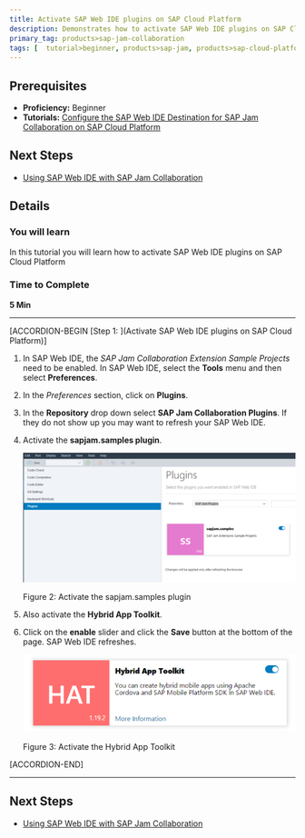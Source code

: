 ```yaml
---
title: Activate SAP Web IDE plugins on SAP Cloud Platform
description: Demonstrates how to activate SAP Web IDE plugins on SAP Cloud Platform
primary_tag: products>sap-jam-collaboration
tags: [  tutorial>beginner, products>sap-jam, products>sap-cloud-platform, topic>cloud ]
---
```


## Prerequisites  
 - **Proficiency:** Beginner
 - **Tutorials:** [Configure the SAP Web IDE Destination for SAP Jam Collaboration on SAP Cloud Platform](https://www.sap.com/developer/tutorials/jam-cloud-webide-destination-configure.html)

## Next Steps
- [Using SAP Web IDE with SAP Jam Collaboration](https://www.sap.com/developer/tutorials/jam-cloud-ui5-sample-build-project.html)

## Details
### You will learn  
In this tutorial you will learn how to activate SAP Web IDE plugins on SAP Cloud Platform

### Time to Complete
**5 Min**

---

[ACCORDION-BEGIN [Step 1: ](Activate SAP Web IDE plugins on SAP Cloud Platform)]

1.  In SAP Web IDE, the _SAP Jam Collaboration Extension Sample Projects_ need to be enabled. In SAP Web IDE, select the **Tools** menu and then select **Preferences**.
2.  In the _Preferences_ section, click on **Plugins**.
3.  In the **Repository** drop down select **SAP Jam Collaboration Plugins**. If they do not show up you may want to refresh your SAP Web IDE.
4.  Activate the **sapjam.samples plugin**.

    ![Activate the sapjam.samples plugin page](loio3061dc55d42c4efb8c522eaaec92492f_HiRes.png)

    Figure 2: Activate the sapjam.samples plugin
5.  Also activate the **Hybrid App Toolkit**.
6.  Click on the **enable** slider and click the **Save** button at the bottom of the page. SAP Web IDE refreshes.

    ![Activate the Hybrid App Toolkit page](loio81661760f7b34e5f852d5b8c4caa1fef_HiRes.png)

    Figure 3: Activate the Hybrid App Toolkit


[ACCORDION-END]

---

## Next Steps
- [Using SAP Web IDE with SAP Jam Collaboration](https://www.sap.com/developer/tutorials/jam-cloud-ui5-sample-build-project.html)
